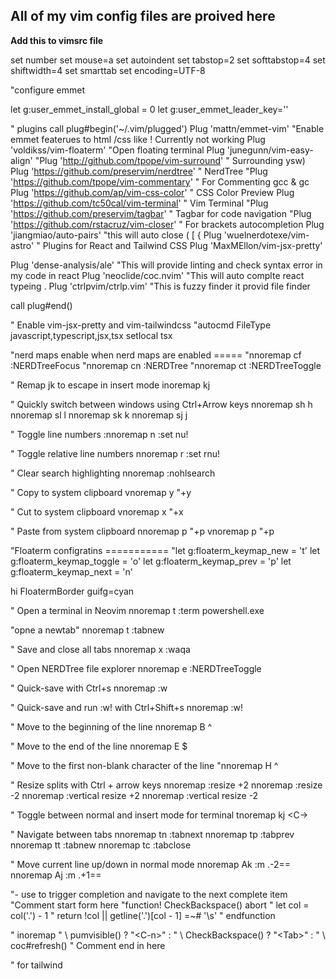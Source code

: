 ## All of my vim config files are proived here

**Add this to vimsrc file**

set number
set mouse=a
set autoindent
set tabstop=2
set softtabstop=4
set shiftwidth=4
set smarttab 
set encoding=UTF-8


"configure emmet

let g:user_emmet_install_global = 0
let g:user_emmet_leader_key='<C-r>'



" plugins 
call plug#begin('~/.vim/plugged')
Plug 'mattn/emmet-vim' "Enable emmet featerues to html /css like ! Currently not working 
Plug 'voldikss/vim-floaterm' "Open floating terminal
Plug 'junegunn/vim-easy-align'
"Plug 'http://github.com/tpope/vim-surround' " Surrounding ysw)
Plug 'https://github.com/preservim/nerdtree' " NerdTree
"Plug 'https://github.com/tpope/vim-commentary' " For Commenting gcc & gc
Plug 'https://github.com/ap/vim-css-color' " CSS Color Preview
Plug 'https://github.com/tc50cal/vim-terminal' " Vim Terminal
"Plug 'https://github.com/preservim/tagbar' " Tagbar for code navigation
"Plug 'https://github.com/rstacruz/vim-closer' " For brackets autocompletion
Plug 'jiangmiao/auto-pairs' "this will auto close ( [ {
Plug 'wuelnerdotexe/vim-astro'
" Plugins for React and Tailwind CSS
Plug 'MaxMEllon/vim-jsx-pretty'

Plug 'dense-analysis/ale' "This will provide linting and check syntax error in my code in react
Plug 'neoclide/coc.nvim' "This will auto complte react typeing . 
Plug 'ctrlpvim/ctrlp.vim' "This is fuzzy finder it provid file finder




call plug#end()





" Enable vim-jsx-pretty and vim-tailwindcss
"autocmd FileType javascript,typescript,jsx,tsx setlocal tsx

"nerd maps enable when nerd maps are enabled =====
"nnoremap cf :NERDTreeFocus<CR>
"nnoremap cn :NERDTree<CR>
"nnoremap ct :NERDTreeToggle<CR>

" Remap jk to escape in insert mode
inoremap kj <Esc>

" Quickly switch between windows using Ctrl+Arrow keys
nnoremap sh <C-w>h
nnoremap sl <C-w>l
nnoremap sk <C-w>k
nnoremap sj <C-w>j


" Toggle line numbers
:nnoremap <leader>n :set nu!<CR>

" Toggle relative line numbers
nnoremap <leader>r :set rnu!<CR>

" Clear search highlighting
nnoremap <leader><space> :nohlsearch<CR>

" Copy to system clipboard
vnoremap <leader>y "+y

" Cut to system clipboard
vnoremap <leader>x "+x

" Paste from system clipboard
nnoremap <leader>p "+p
vnoremap <leader>p "+p


"Floaterm configratins ===========
"let g:floaterm_keymap_new = '<Space>t'
let g:floaterm_keymap_toggle = '<Space>o'
let g:floaterm_keymap_prev   = '<Space>p'
let g:floaterm_keymap_next   = '<Space>n'

hi FloatermBorder guifg=cyan

" Open a terminal in Neovim
nnoremap <leader>t :term powershell.exe<CR>

"opne a newtab"
nnoremap <space>t :tabnew<CR>


" Save and close all tabs
nnoremap <Space>x :wa<Bar>qa<CR>

" Open NERDTree file explorer
nnoremap <Space>e :NERDTreeToggle<CR>

" Quick-save with Ctrl+s
nnoremap <C-s> :w<CR>

" Quick-save and run :w! with Ctrl+Shift+s
nnoremap <C-S-s> :w!<CR>

" Move to the beginning of the line
nnoremap B ^

" Move to the end of the line
nnoremap E $

" Move to the first non-blank character of the line
"nnoremap H ^

" Resize splits with Ctrl + arrow keys
nnoremap <C-Up> :resize +2<CR>
nnoremap <C-Down> :resize -2<CR>
nnoremap <C-Left> :vertical resize +2<CR>
nnoremap <C-Right> :vertical resize -2<CR>

" Toggle between normal and insert mode for terminal
tnoremap kj <C-\><C-n>

" Navigate between tabs
nnoremap tn :tabnext<CR>
nnoremap tp :tabprev<CR>
nnoremap tt :tabnew<CR>
nnoremap tc :tabclose<CR>

" Move current line up/down in normal mode
nnoremap Ak :m .-2<CR>==
nnoremap Aj :m .+1<CR>==

"- use <tab> to trigger completion and navigate to the next complete item
"Comment start form here
"function! CheckBackspace() abort
"  let col = col('.') - 1
"  return !col || getline('.')[col - 1]  =~# '\s'
" endfunction

" inoremap <silent><expr> <Tab>
"      \ pumvisible() ? "\<C-n>" :
"      \ CheckBackspace() ? "\<Tab>" :
"     \ coc#refresh()
" Comment end in here


" for tailwind



